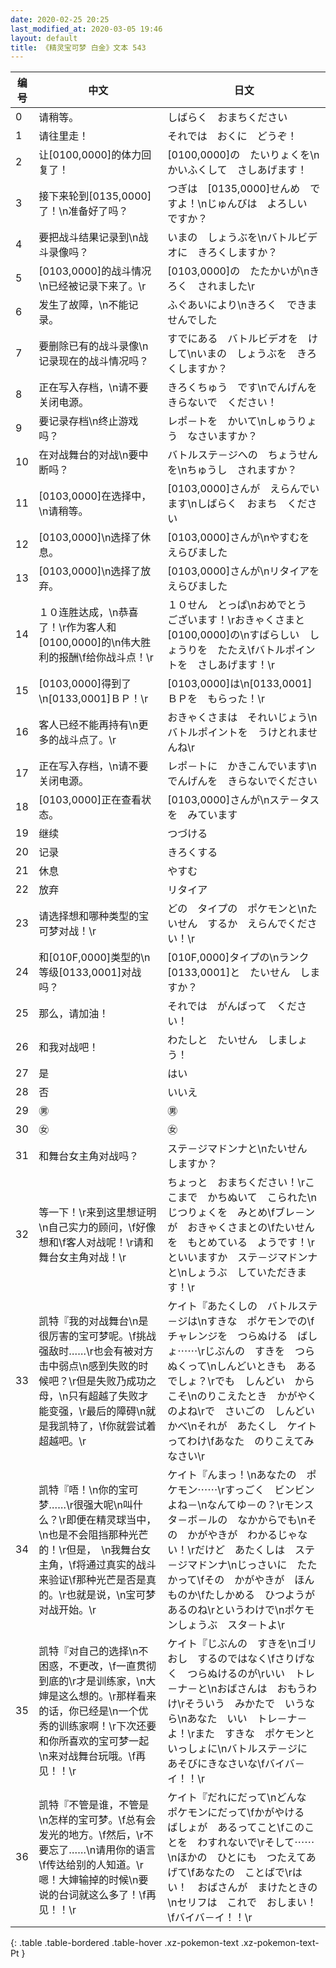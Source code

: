 ```yaml
---
date: 2020-02-25 20:25
last_modified_at: 2020-03-05 19:46
layout: default
title: 《精灵宝可梦 白金》文本 543
---
```

| 编号 | 中文 | 日文 |
| ---- | ---- | ---- |
| 0 | 请稍等。 | しばらく　おまちください |
| 1 | 请往里走！ | それでは　おくに　どうぞ！ |
| 2 | 让[0100,0000]的体力回复了！ | [0100,0000]の　たいりょくを\nかいふくして　さしあげます！ |
| 3 | 接下来轮到[0135,0000]了！\n准备好了吗？ | つぎは　[0135,0000]せんめ　ですよ！\nじゅんびは　よろしい　ですか？ |
| 4 | 要把战斗结果记录到\n战斗录像吗？ | いまの　しょうぶを\nバトルビデオに　きろくしますか？ |
| 5 | [0103,0000]的战斗情况\n已经被记录下来了。\r | [0103,0000]の　たたかいが\nきろく　されました\r |
| 6 | 发生了故障，\n不能记录。 | ふぐあいにより\nきろく　できませんでした |
| 7 | 要删除已有的战斗录像\n记录现在的战斗情况吗？ | すでにある　バトルビデオを　けして\nいまの　しょうぶを　きろくしますか？ |
| 8 | 正在写入存档，\n请不要关闭电源。 | きろくちゅう　です\nでんげんを　きらないで　ください！　 |
| 9 | 要记录存档\n终止游戏吗？ | レポ－トを　かいて\nしゅうりょう　なさいますか？ |
| 10 | 在对战舞台的对战\n要中断吗？ | バトルステ－ジへの　ちょうせんを\nちゅうし　されますか？ |
| 11 | [0103,0000]在选择中，\n请稍等。 | [0103,0000]さんが　えらんでいます\nしばらく　おまち　ください |
| 12 | [0103,0000]\n选择了休息。 | [0103,0000]さんが\nやすむを　えらびました |
| 13 | [0103,0000]\n选择了放弃。 | [0103,0000]さんが\nリタイアを　えらびました |
| 14 | １０连胜达成，\n恭喜了！\r作为客人和[0100,0000]的\n伟大胜利的报酬\f给你战斗点！\r | １０せん　とっぱ\nおめでとう　ございます！\rおきゃくさまと　[0100,0000]の\nすばらしい　しょうりを　たたえ\fバトルポイントを　さしあげます！\r |
| 15 | [0103,0000]得到了\n[0133,0001]ＢＰ！\r | [0103,0000]は\n[0133,0001]ＢＰを　もらった！\r |
| 16 | 客人已经不能再持有\n更多的战斗点了。\r | おきゃくさまは　それいじょう\nバトルポイントを　うけとれませんね\r |
| 17 | 正在写入存档，\n请不要关闭电源。 | レポ－トに　かきこんでいます\nでんげんを　きらないでください |
| 18 | [0103,0000]正在查看状态。 | [0103,0000]さんが\nステ－タスを　みています |
| 19 | 继续 | つづける |
| 20 | 记录 | きろくする |
| 21 | 休息 | やすむ |
| 22 | 放弃 | リタイア |
| 23 | 请选择想和哪种类型的宝可梦对战！\r | どの　タイプの　ポケモンと\nたいせん　するか　えらんでください！\r |
| 24 | 和[010F,0000]类型的\n等级[0133,0001]对战吗？ | [010F,0000]タイプの\nランク[0133,0001]と　たいせん　しますか？ |
| 25 | 那么，请加油！ | それでは　がんばって　ください！ |
| 26 | 和我对战吧！ | わたしと　たいせん　しましょう！ |
| 27 | 是 | はい |
| 28 | 否 | いいえ |
| 29 | ㊚ | ㊚ |
| 30 | ㊛ | ㊛ |
| 31 | 和舞台女主角对战吗？ | ステ－ジマドンナと\nたいせん　しますか？ |
| 32 | 等一下！\r来到这里想证明\n自己实力的顾问，\f好像想和\f客人对战呢！\r请和舞台女主角对战！\r | ちょっと　おまちください！\rここまで　かちぬいて　こられた\nじつりょくを　みとめ\fブレ－ンが　おきゃくさまとの\fたいせんを　もとめている　ようです！\rといいますか　ステ－ジマドンナと\nしょうぶ　していただきます！\r |
| 33 | 凯特『我的对战舞台\n是很厉害的宝可梦呢。\f挑战强敌时……\r也会有被对方击中弱点\n感到失败的时候吧？\r但是失败乃成功之母，\n只有超越了失败才能变强，\r最后的障碍\n就是我凯特了，\f你就尝试着超越吧。\r | ケイト『あたくしの　バトルステ－ジは\nすきな　ポケモンでの\fチャレンジを　つらぬける　ばしょ⋯⋯\rじぶんの　すきを　つらぬくって\nしんどいときも　あるでしょ？\rでも　しんどい　からこそ\nのりこえたとき　かがやくのよね\rで　さいごの　しんどい　かべ\nそれが　あたくし　ケイトってわけ\fあなた　のりこえてみなさい\r |
| 34 | 凯特『唔！\n你的宝可梦……\r很强大呢\n叫什么？\r即便在精灵球当中，\n也是不会阻挡那种光芒的！\r但是，　\n我舞台女主角，\f将通过真实的战斗来验证\f那种光芒是否是真的。\r也就是说，\n宝可梦对战开始。\r | ケイト『んまっ！\nあなたの　ポケモン⋯⋯\rすっごく　ビンビン　よね－\nなんてゆ－の？\rモンスタ－ボ－ルの　なかからでも\nその　かがやきが　わかるじゃない！\rだけど　あたくしは　ステ－ジマドンナ\nじっさいに　たたかって\fその　かがやきが　ほんものか\fたしかめる　ひつようが　あるのね\rというわけで\nポケモンしょうぶ　スタ－トよ\r |
| 35 | 凯特『对自己的选择\n不困惑，不更改，\f一直贯彻到底的\r才是训练家，\n大婶是这么想的。\r那样看来的话，你已经是\n一个优秀的训练家啊！\r下次还要和你所喜欢的宝可梦一起\n来对战舞台玩哦。\f再见！！\r | ケイト『じぶんの　すきを\nゴリおし　するのではなく\fさりげなく　つらぬけるのが\rいい　トレ－ナ－と\nおばさんは　おもうわけ\rそういう　みかたで　いうなら\nあなた　いい　トレ－ナ－よ！\rまた　すきな　ポケモンと　いっしょに\nバトルステ－ジに　あそびにきなさいな\fバイバ－イ！！\r |
| 36 | 凯特『不管是谁，不管是\n怎样的宝可梦。\f总有会发光的地方。\f然后，\r不要忘了……\n请用你的语言\f传达给别的人知道。\r嗯！大婶输掉的时候\n要说的台词就这么多了！\f再见！！\r | ケイト『だれにだって\nどんな　ポケモンにだって\fかがやける　ばしょが　あるってこと\fこのことを　わすれないで\rそして⋯⋯\nほかの　ひとにも　つたえてあげて\fあなたの　ことばで\rはい！　おばさんが　まけたときの\nセリフは　これで　おしまい！\fバイバ－イ！！\r |
{: .table .table-bordered .table-hover .xz-pokemon-text .xz-pokemon-text-Pt }